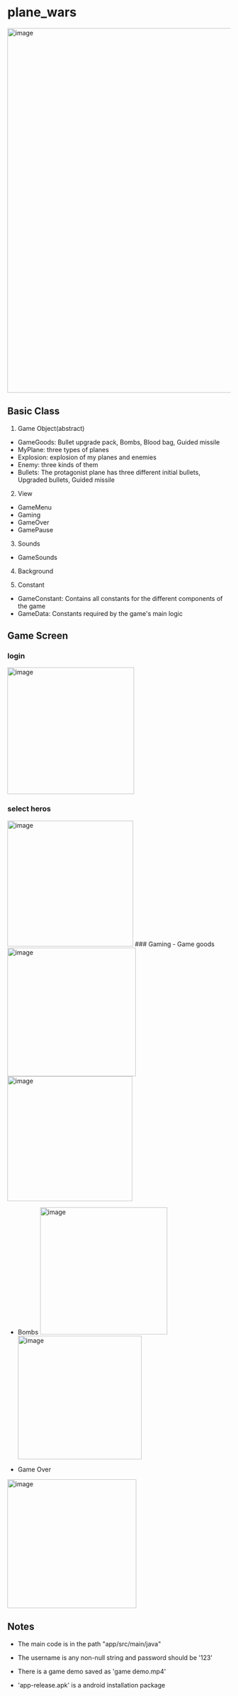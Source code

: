 # plane_wars
<img width="823" alt="image" src="https://github.com/Sirhc-uQ/plane_wars/assets/58525021/6b80900d-a113-455b-bb5b-9b6eb8f4c6c8">

## Basic Class
1. Game Object(abstract)
- GameGoods: Bullet upgrade pack, Bombs, Blood bag, Guided missile
- MyPlane: three types of planes
- Explosion: explosion of my planes and enemies
- Enemy: three kinds of them
- Bullets: The protagonist plane has three different initial bullets, Upgraded bullets, Guided missile


2. View
- GameMenu
- Gaming
- GameOver
- GamePause

3. Sounds
- GameSounds

4. Background

5. Constant
- GameConstant: Contains all constants for the different components of the game
- GameData: Constants required by the game's main logic

## Game Screen
### login 
<img width="286" alt="image" src="https://github.com/Sirhc-uQ/plane_wars/assets/58525021/b987cc4e-af8a-493e-b494-eccd1f475c76">

### select heros 
<img width="284" alt="image" src="https://github.com/Sirhc-uQ/plane_wars/assets/58525021/f7a4ab1a-f0df-40b8-a376-72af1e6c2464">
### Gaming
- Game goods 
<img width="290" alt="image" src="https://github.com/Sirhc-uQ/plane_wars/assets/58525021/03876b07-c622-4d3d-adbf-d2a44afaa3f1"> <img width="282" alt="image" src="https://github.com/Sirhc-uQ/plane_wars/assets/58525021/a6878144-88ae-4ce8-b10e-c31828fad99d">

- Bombs
<img width="287" alt="image" src="https://github.com/Sirhc-uQ/plane_wars/assets/58525021/2eb9fd41-cabb-4ee6-9363-76c237196576"> <img width="279" alt="image" src="https://github.com/Sirhc-uQ/plane_wars/assets/58525021/36c7602a-3aae-40e1-a470-129b46ae41f7">

- Game Over
<img width="291" alt="image" src="https://github.com/Sirhc-uQ/plane_wars/assets/58525021/72ab5f06-451a-4d95-a57b-2b444f1676fe">



## Notes
- The main code is in the path "app/src/main/java"

- The username is any non-null string and password should be '123'

- There is a game demo saved as 'game demo.mp4'
- 'app-release.apk' is a android installation package
